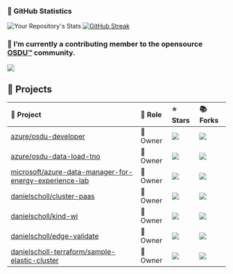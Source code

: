 
### 🧮 GitHub Statistics
![Your Repository's Stats](https://github-readme-stats.vercel.app/api?username=danielscholl&show_icons=true)
[![GitHub Streak](https://streak-stats.demolab.com/?user=danielscholl)](https://git.io/streak-stats)


### 🔭 I’m currently a contributing member to the opensource [OSDU™](https://community.opengroup.org/danielscholl) community.

![](https://skillicons.dev/icons?i=azure,docker,kubernetes,linux,bash,terraform,vscode,git,github,githubactions,maven,md)

## 🚀 Projects 
|🔮 Project | 👮 Role | ⭐ Stars | 📚 Forks | 
|:----------|:---------|:---------|:----------| 
|[azure/osdu-developer](https://github.com/azure/osdu-developer) | 👑 Owner | ![](https://img.shields.io/github/stars/azure/osdu-developer?style=flat-square&labelColor=343b41) | ![](https://img.shields.io/github/forks/azure/osdu-developer?style=flat-square&labelColor=343b41) |
|[azure/osdu-data-load-tno](https://github.com/azure/osdu-data-load-tno) | 👑 Owner | ![](https://img.shields.io/github/stars/azure/osdu-data-load-tno?style=flat-square&labelColor=343b41) | ![](https://img.shields.io/github/forks/azure/osdu-data-load-tno?style=flat-square&labelColor=343b41) |
|[microsoft/azure-data-manager-for-energy-experience-lab](https://github.com/microsoft/azure-data-manager-for-energy-experience-lab) | 👑 Owner | ![](https://img.shields.io/github/stars/microsoft/azure-data-manager-for-energy-experience-lab?style=flat-square&labelColor=343b41) | ![](https://img.shields.io/github/forks/microsoft/azure-data-manager-for-energy-experience-lab?style=flat-square&labelColor=343b41) |
|[danielscholl/cluster-paas](https://github.com/danielscholl/cluster-paas) | 👑 Owner | ![](https://img.shields.io/github/stars/danielscholl/cluster-paas?style=flat-square&labelColor=343b41) | ![](https://img.shields.io/github/forks/danielscholl/cluster-paas?style=flat-square&labelColor=343b41) |
|[danielscholl/kind-wi](https://github.com/danielscholl/kind-wi) | 👑 Owner | ![](https://img.shields.io/github/stars/danielscholl/kind-wi?style=flat-square&labelColor=343b41) | ![](https://img.shields.io/github/forks/danielscholl/kind-wi?style=flat-square&labelColor=343b41) |
|[danielscholl/edge-validate](https://github.com/danielscholl/edge-validate) | 👑 Owner | ![](https://img.shields.io/github/stars/danielscholl/edge-validate?style=flat-square&labelColor=343b41) | ![](https://img.shields.io/github/forks/danielscholl/edge-validate?style=flat-square&labelColor=343b41) |
|[danielscholl-terraform/sample-elastic-cluster](https://github.com/danielscholl-terraform/sample-elastic-cluster) | 👑 Owner | ![](https://img.shields.io/github/stars/danielscholl-terraform/sample-elastic-cluster?style=flat-square&labelColor=343b41) | ![](https://img.shields.io/github/forks/danielscholl-terraform/sample-elastic-cluster?style=flat-square&labelColor=343b41) |


<!--
**danielscholl/danielscholl** is a ✨ _special_ ✨ repository because its `README.md` (this file) appears on your GitHub profile.

Here are some ideas to get you started:

### Hi there 👋

- 🔭 I’m currently working on ...
- 🌱 I’m currently learning ...
- 👯 I’m looking to collaborate on ...
- 🤔 I’m looking for help with ...
- 💬 Ask me about ...
- 📫 How to reach me: ...
- 😄 Pronouns: ...
- ⚡ Fun fact: ...
-->

